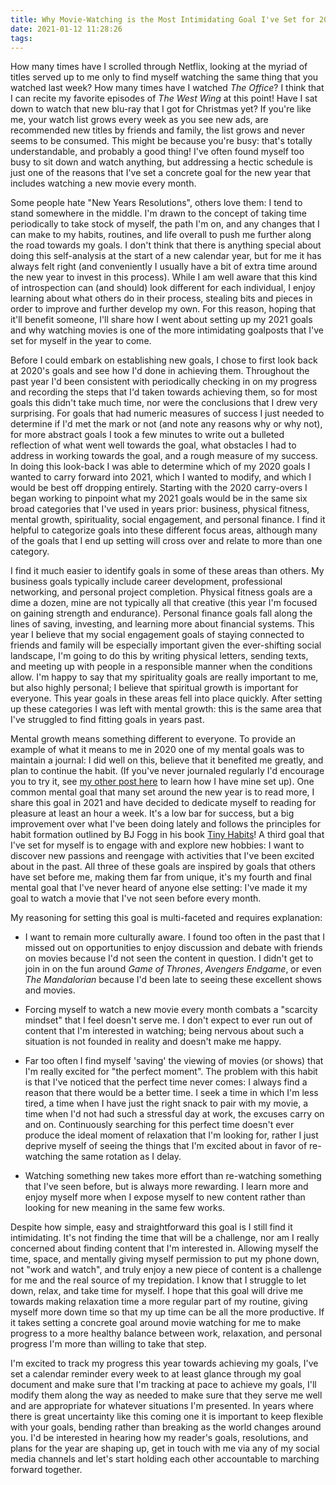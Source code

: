 ```yaml
---
title: Why Movie-Watching is the Most Intimidating Goal I've Set for 2021
date: 2021-01-12 11:28:26
tags:
---
```


How many times have I scrolled through Netflix, looking at the myriad of titles served up to me only to find myself watching the same thing that you watched last week? How many times have I watched _The Office_? I think that I can recite my favorite episodes of _The West Wing_ at this point! Have I sat down to watch that new blu-ray that I got for Christmas yet? If you're like me, your watch list grows every week as you see new ads, are recommended new titles by friends and family, the list grows and never seems to be consumed. This might be because you're busy: that's totally understandable, and probably a good thing! I've often found myself too busy to sit down and watch anything, but addressing a hectic schedule is just one of the reasons that I've set a concrete goal for the new year that includes watching a new movie every month.

Some people hate "New Years Resolutions", others love them: I tend to stand somewhere in the middle. I'm drawn to the concept of taking time periodically to take stock of myself, the path I'm on, and any changes that I can make to my habits, routines, and life overall to push me further along the road towards my goals. I don't think that there is anything special about doing this self-analysis at the start of a new calendar year, but for me it has always felt right (and conveniently I usually have a bit of extra time around the new year to invest in this process). While I am well aware that this kind of introspection can (and should) look different for each individual, I enjoy learning about what others do in their process, stealing bits and pieces in order to improve and further develop my own. For this reason, hoping that it'll benefit someone, I'll share how I went about setting up my 2021 goals and why watching movies is one of the more intimidating goalposts that I've set for myself in the year to come.

Before I could embark on establishing new goals, I chose to first look back at 2020's goals and see how I'd done in achieving them. Throughout the past year I'd been consistent with periodically checking in on my progress and recording the steps that I'd taken towards achieving them, so for most goals this didn't take much time, nor were the conclusions that I drew very surprising. For goals that had numeric measures of success I just needed to determine if I'd met the mark or not (and note any reasons why or why not), for more abstract goals I took a few minutes to write out a bulleted reflection of what went well towards the goal, what obstacles I had to address in working towards the goal, and a rough measure of my success. In doing this look-back I was able to determine which of my 2020 goals I wanted to carry forward into 2021, which I wanted to modify, and which I would be best off dropping entirely. Starting with the 2020 carry-overs I began working to pinpoint what my 2021 goals would be in the same six broad categories that I've used in years prior: business, physical fitness, mental growth, spirituality, social engagement, and personal finance. I find it helpful to categorize goals into these different focus areas, although many of the goals that I end up setting will cross over and relate to more than one category.

I find it much easier to identify goals in some of these areas than others. My business goals typically include career development, professional networking, and personal project completion. Physical fitness goals are a dime a dozen, mine are not typically all that creative (this year I'm focused on gaining strength and endurance). Personal finance goals fall along the lines of saving, investing, and learning more about financial systems. This year I believe that my social engagement goals of staying connected to friends and family will be especially important given the ever-shifting social landscape, I'm going to do this by writing physical letters, sending texts, and meeting up with people in a responsible manner when the conditions allow. I'm happy to say that my spirituality goals are really important to me, but also highly personal; I believe that spiritual growth is important for everyone. This year goals in these areas fell into place quickly. After setting up these categories I was left with mental growth: this is the same area that I've struggled to find fitting goals in years past.

Mental growth means something different to everyone. To provide an example of what it means to me in 2020 one of my mental goals was to maintain a journal: I did well on this, believe that it benefited me greatly, and plan to continue the habit. (If you've never journaled regularly I'd encourage you to try it, see [my other post here](https://elijahverdoorn.com/2020/10/03/journaling/) to learn how I have mine set up). One common mental goal that many set around the new year is to read more, I share this goal in 2021 and have decided to dedicate myself to reading for pleasure at least an hour a week. It's a low bar for success, but a big improvement over what I've been doing lately and follows the principles for habit formation outlined by BJ Fogg in his book [Tiny Habits](https://www.tinyhabits.com/)! A third goal that I've set for myself is to engage with and explore new hobbies: I want to discover new passions and reengage with activities that I've been excited about in the past. All three of these goals are inspired by goals that others have set before me, making them far from unique, it's my fourth and final mental goal that I've never heard of anyone else setting: I've made it my goal to watch a movie that I've not seen before every month.

My reasoning for setting this goal is multi-faceted and requires explanation:

* I want to remain more culturally aware. I found too often in the past that I missed out on opportunities to enjoy discussion and debate with friends on movies because I'd not seen the content in question. I didn't get to join in on the fun around _Game of Thrones_, _Avengers Endgame_, or even _The Mandalorian_ because I'd been late to seeing these excellent shows and movies.

* Forcing myself to watch a new movie every month combats a "scarcity mindset" that I feel doesn't serve me. I don't expect to ever run out of content that I'm interested in watching; being nervous about such a situation is not founded in reality and doesn't make me happy.

* Far too often I find myself 'saving' the viewing of movies (or shows) that I'm really excited for "the perfect moment". The problem with this habit is that I've noticed that the perfect time never comes: I always find a reason that there would be a better time. I seek a time in which I'm less tired, a time when I have just the right snack to pair with my movie, a time when I'd not had such a stressful day at work, the excuses carry on and on. Continuously searching for this perfect time doesn't ever produce the ideal moment of relaxation that I'm looking for, rather I just deprive myself of seeing the things that I'm excited about in favor of re-watching the same rotation as I delay.

* Watching something new takes more effort than re-watching something that I've seen before, but is always more rewarding. I learn more and enjoy myself more when I expose myself to new content rather than looking for new meaning in the same few works.

Despite how simple, easy and straightforward this goal is I still find it intimidating. It's not finding the time that will be a challenge, nor am I really concerned about finding content that I'm interested in. Allowing myself the time, space, and mentally giving myself permission to put my phone down, not "work and watch", and truly enjoy a new piece of content is a challenge for me and the real source of my trepidation. I know that I struggle to let down, relax, and take time for myself. I hope that this goal will drive me towards making relaxation time a more regular part of my routine, giving myself more down time so that my up time can be all the more productive. If it takes setting a concrete goal around movie watching for me to make progress to a more healthy balance between work, relaxation, and personal progress I'm more than willing to take that step.

I'm excited to track my progress this year towards achieving my goals, I've set a calendar reminder every week to at least glance through my goal document and make sure that I'm tracking at pace to achieve my goals, I'll modify them along the way as needed to make sure that they serve me well and are appropriate for whatever situations I'm presented. In years where there is great uncertainty like this coming one it is important to keep flexible with your goals, bending rather than breaking as the world changes around you. I'd be interested in hearing how my reader's goals, resolutions, and plans for the year are shaping up, get in touch with me via any of my social media channels and let's start holding each other accountable to marching forward together.
